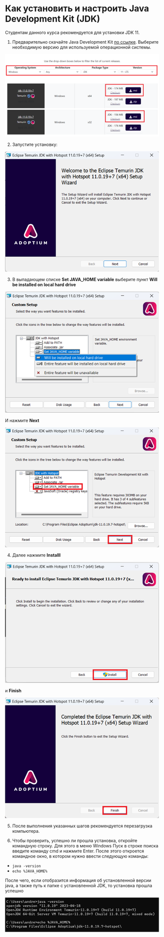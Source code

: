 # Как установить и настроить Java Development Kit (JDK)
Студентам данного курса рекомендуется для установки JDK 11.
1. Предварительно скачайте Java Development Kit [по&nbsp;ссылке](https://adoptium.net/temurin/releases/?version=11). Выберите необходимую версию для используемой операционной системы.

![](img/120607.png)

2. Запустите установку:   

![](img/092716.png)

3. В выпадающем списке **Set JAVA_HOME variable** выберите пункт **Will be installed on local hard drive**     

![](img/092904.png)      

И нажмите **Next**

![](img/092820.png)       

4. Далее нажмите **Installl**   

![](img/093018.png)    

и **Finish**

![](img/093420.png)     

5. После выполнения указанных шагов рекомендуется перезагрузка компьютера.  


7. Чтобы проверить, успешно ли прошла установка, откройте командную строку. Для этого в меню Windows Пуск  в строке поиска введите команду cmd и нажмите Enter. После этого откроется командное окно, в котором нужно ввести следующую команды:           

- `java -version`   
- `echo %JAVA_HOME%`      

После чего, если отобразится информация об установленной версии java, а также путь к папке с установленной JDK, то установка прошла успешно   

  ![](img/093632.png)     